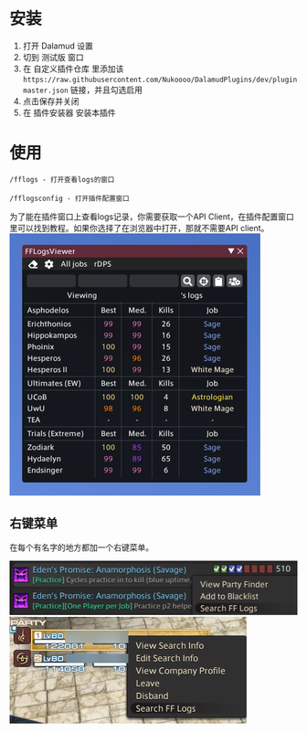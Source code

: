 # 安装
1. 打开 Dalamud 设置
2. 切到 测试版 窗口
3. 在 自定义插件仓库 里添加该 ``https://raw.githubusercontent.com/Nukoooo/DalamudPlugins/dev/pluginmaster.json`` 链接，并且勾选启用
4. 点击保存并关闭
5. 在 插件安装器 安装本插件

# 使用
```
/fflogs - 打开查看logs的窗口

/fflogsconfig - 打开插件配置窗口
```

为了能在插件窗口上查看logs记录，你需要获取一个API Client，在插件配置窗口里可以找到教程。如果你选择了在浏览器中打开，那就不需要API client。
![image](https://github.com/Aireil/FFLogsViewer/raw/master/res/ui.png)

## 右键菜单

在每个有名字的地方都加一个右键菜单。

![image](https://github.com/Aireil/FFLogsViewer/raw/master/res/contextMenu1.png)
![image](https://github.com/Aireil/FFLogsViewer/raw/master/res/contextMenu2.png)

